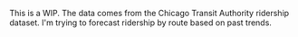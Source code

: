This is a WIP. The data comes from the Chicago Transit Authority ridership dataset. 
I'm trying to forecast ridership by route based on past trends.
